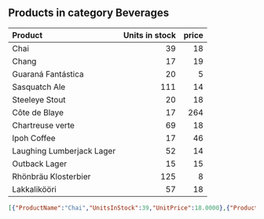 ﻿## Products in category Beverages
|Product|Units in stock|price|
|:-----|-----:|-----:|
|Chai|         39 |         18|
|Chang|         17 |         19|
|Guaraná Fantástica|         20 |          5|
|Sasquatch Ale|        111 |         14|
|Steeleye Stout|         20 |         18|
|Côte de Blaye|         17 |        264|
|Chartreuse verte|         69 |         18|
|Ipoh Coffee|         17 |         46|
|Laughing Lumberjack Lager|         52 |         14|
|Outback Lager|         15 |         15|
|Rhönbräu Klosterbier|        125 |          8|
|Lakkalikööri|         57 |         18|

```json
[{"ProductName":"Chai","UnitsInStock":39,"UnitPrice":18.0000},{"ProductName":"Chang","UnitsInStock":17,"UnitPrice":19.0000},{"ProductName":"Guaraná Fantástica","UnitsInStock":20,"UnitPrice":4.5000},{"ProductName":"Sasquatch Ale","UnitsInStock":111,"UnitPrice":14.0000},{"ProductName":"Steeleye Stout","UnitsInStock":20,"UnitPrice":18.0000},{"ProductName":"Côte de Blaye","UnitsInStock":17,"UnitPrice":263.5000},{"ProductName":"Chartreuse verte","UnitsInStock":69,"UnitPrice":18.0000},{"ProductName":"Ipoh Coffee","UnitsInStock":17,"UnitPrice":46.0000},{"ProductName":"Laughing Lumberjack Lager","UnitsInStock":52,"UnitPrice":14.0000},{"ProductName":"Outback Lager","UnitsInStock":15,"UnitPrice":15.0000},{"ProductName":"Rhönbräu Klosterbier","UnitsInStock":125,"UnitPrice":7.7500},{"ProductName":"Lakkalikööri","UnitsInStock":57,"UnitPrice":18.0000}]